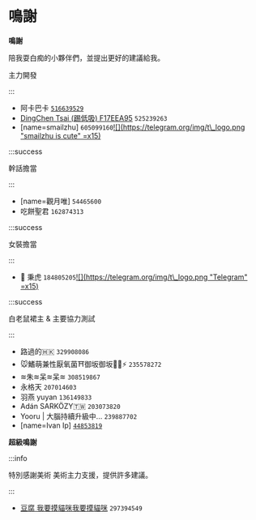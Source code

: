# 鳴謝



**鳴謝**

陪我耍白痴的小夥伴們，並提出更好的建議給我。

主力開發

:::

* 阿卡巴卡 [`516639529`](https://t.me/hexlightning)
* [DingChen Tsai \(踢低吸\) F17EEA95](https://blog.tdccc.com.tw) `525239263`
* \[name=smailzhu\] `605099160`[!\[\]\(https://telegram.org/img/t\_logo.png "smailzhu is cute" =x15\)](https://t.me/smailzhu)

:::success

幹話擔當

:::

* \[name=觀月唯\] `54465600`
* 吃餅聖君 `162874313`

:::success

女裝擔當

:::

* 🌈 秉虎 `184805205`[!\[\]\(https://telegram.org/img/t\_logo.png "Telegram" =x15\)](https://t.me/allen0099)

:::success

白老鼠裙主 & 主要協力測試

:::

* 路過的🇭🇰 `329908086`
* 🐭鰭萌兼性厭氧菌⛩御坂御坂👻💚⚡️ `235578272`
* ≋朱≋呆≋呆≋ `308519867`
* 永格天 `207014603`
* 羽燕 yuyan `136149833`
* Adán SARKÖZY🇹🇼 `203073820`
* Yooru \| 大腦持續升級中... `239887702`
* \[name=Ivan Ip\] [`44853819`](https://t.me/tlgrmHK)

**超級鳴謝**

:::info

特別感謝美術 美術主力支援，提供許多建議。

:::

* [豆腐 我要摸貓咪我要摸貓咪](https://tofu8.weebly.com) `297394549`

